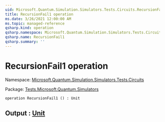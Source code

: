 ```yaml
---
uid: Microsoft.Quantum.Simulation.Simulators.Tests.Circuits.RecursionFail1
title: RecursionFail1 operation
ms.date: 3/26/2021 12:00:00 AM
ms.topic: managed-reference
qsharp.kind: operation
qsharp.namespace: Microsoft.Quantum.Simulation.Simulators.Tests.Circuits
qsharp.name: RecursionFail1
qsharp.summary: ''
---
```


# RecursionFail1 operation

Namespace: [Microsoft.Quantum.Simulation.Simulators.Tests.Circuits](xref:Microsoft.Quantum.Simulation.Simulators.Tests.Circuits)

Package: [Tests.Microsoft.Quantum.Simulators](https://nuget.org/packages/Tests.Microsoft.Quantum.Simulators)




```qsharp
operation RecursionFail1 () : Unit
```


## Output : [Unit](xref:microsoft.quantum.lang-ref.unit)

